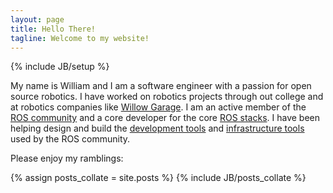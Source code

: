 ```yaml
---
layout: page
title: Hello There!
tagline: Welcome to my website!
---
```


{% include JB/setup %}

My name is William and I am a software engineer with a passion for open source robotics.  I have worked on robotics projects through out college and at robotics companies like [Willow Garage](http://www.willowgarage.com/).  I am an active member of the [ROS community](http://ros.org/wiki/) and a core developer for the core [ROS stacks](https://github.com/ros/).  I have been helping design and build the [development tools](https://github.com/ros/catkin/) and [infrastructure tools](https://github.com/ros-infrastrucutre/) used by the ROS community.

Please enjoy my ramblings:

<span>
{% assign posts_collate = site.posts %}
{% include JB/posts_collate %}
</span>

